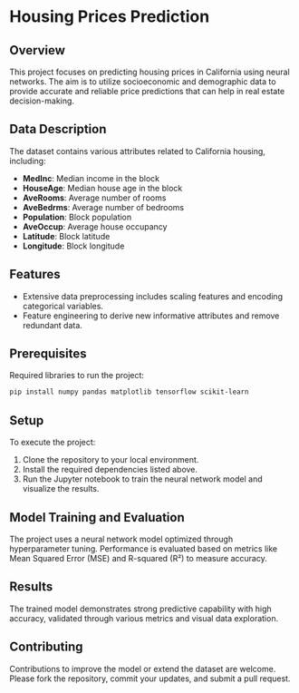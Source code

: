 # Housing Prices Prediction

## Overview
This project focuses on predicting housing prices in California using neural networks. The aim is to utilize socioeconomic and demographic data to provide accurate and reliable price predictions that can help in real estate decision-making.

## Data Description
The dataset contains various attributes related to California housing, including:
- **MedInc**: Median income in the block
- **HouseAge**: Median house age in the block
- **AveRooms**: Average number of rooms
- **AveBedrms**: Average number of bedrooms
- **Population**: Block population
- **AveOccup**: Average house occupancy
- **Latitude**: Block latitude
- **Longitude**: Block longitude

## Features
- Extensive data preprocessing includes scaling features and encoding categorical variables.
- Feature engineering to derive new informative attributes and remove redundant data.

## Prerequisites
Required libraries to run the project:
```bash
pip install numpy pandas matplotlib tensorflow scikit-learn
```
## Setup
To execute the project:
1. Clone the repository to your local environment.
2. Install the required dependencies listed above.
3. Run the Jupyter notebook to train the neural network model and visualize the results.
## Model Training and Evaluation
The project uses a neural network model optimized through hyperparameter tuning.
Performance is evaluated based on metrics like Mean Squared Error (MSE) and R-squared (R²) to measure accuracy.
## Results
The trained model demonstrates strong predictive capability with high accuracy, validated through various metrics and visual data exploration.

## Contributing
Contributions to improve the model or extend the dataset are welcome. Please fork the repository, commit your updates, and submit a pull request.

